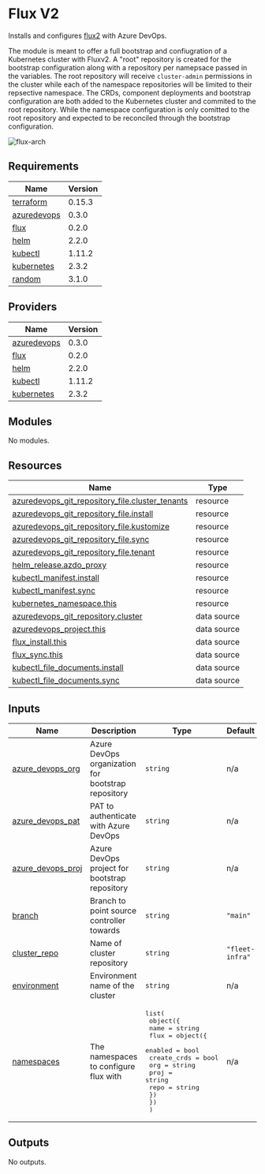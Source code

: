 # Flux V2

Installs and configures [flux2](https://github.com/fluxcd/flux2) with Azure DevOps.

The module is meant to offer a full bootstrap and confiugration of a Kubernetes cluster
with Fluxv2. A "root" repository is created for the bootstrap configuration along with a
repository per namepsace passed in the variables. The root repository will receive `cluster-admin`
permissions in the cluster while each of the namespace repositories will be limited to their
repsective namespace. The CRDs, component deployments and bootstrap configuration are both
added to the Kubernetes cluster and commited to the root repository. While the namespace
configuration is only comitted to the root repository and expected to be reconciled through
the bootstrap configuration.

![flux-arch](../../../assets/fluxcd-v2.jpg)

## Requirements

| Name | Version |
|------|---------|
| <a name="requirement_terraform"></a> [terraform](#requirement\_terraform) | 0.15.3 |
| <a name="requirement_azuredevops"></a> [azuredevops](#requirement\_azuredevops) | 0.3.0 |
| <a name="requirement_flux"></a> [flux](#requirement\_flux) | 0.2.0 |
| <a name="requirement_helm"></a> [helm](#requirement\_helm) | 2.2.0 |
| <a name="requirement_kubectl"></a> [kubectl](#requirement\_kubectl) | 1.11.2 |
| <a name="requirement_kubernetes"></a> [kubernetes](#requirement\_kubernetes) | 2.3.2 |
| <a name="requirement_random"></a> [random](#requirement\_random) | 3.1.0 |

## Providers

| Name | Version |
|------|---------|
| <a name="provider_azuredevops"></a> [azuredevops](#provider\_azuredevops) | 0.3.0 |
| <a name="provider_flux"></a> [flux](#provider\_flux) | 0.2.0 |
| <a name="provider_helm"></a> [helm](#provider\_helm) | 2.2.0 |
| <a name="provider_kubectl"></a> [kubectl](#provider\_kubectl) | 1.11.2 |
| <a name="provider_kubernetes"></a> [kubernetes](#provider\_kubernetes) | 2.3.2 |

## Modules

No modules.

## Resources

| Name | Type |
|------|------|
| [azuredevops_git_repository_file.cluster_tenants](https://registry.terraform.io/providers/xenitab/azuredevops/0.3.0/docs/resources/git_repository_file) | resource |
| [azuredevops_git_repository_file.install](https://registry.terraform.io/providers/xenitab/azuredevops/0.3.0/docs/resources/git_repository_file) | resource |
| [azuredevops_git_repository_file.kustomize](https://registry.terraform.io/providers/xenitab/azuredevops/0.3.0/docs/resources/git_repository_file) | resource |
| [azuredevops_git_repository_file.sync](https://registry.terraform.io/providers/xenitab/azuredevops/0.3.0/docs/resources/git_repository_file) | resource |
| [azuredevops_git_repository_file.tenant](https://registry.terraform.io/providers/xenitab/azuredevops/0.3.0/docs/resources/git_repository_file) | resource |
| [helm_release.azdo_proxy](https://registry.terraform.io/providers/hashicorp/helm/2.2.0/docs/resources/release) | resource |
| [kubectl_manifest.install](https://registry.terraform.io/providers/gavinbunney/kubectl/1.11.2/docs/resources/manifest) | resource |
| [kubectl_manifest.sync](https://registry.terraform.io/providers/gavinbunney/kubectl/1.11.2/docs/resources/manifest) | resource |
| [kubernetes_namespace.this](https://registry.terraform.io/providers/hashicorp/kubernetes/2.3.2/docs/resources/namespace) | resource |
| [azuredevops_git_repository.cluster](https://registry.terraform.io/providers/xenitab/azuredevops/0.3.0/docs/data-sources/git_repository) | data source |
| [azuredevops_project.this](https://registry.terraform.io/providers/xenitab/azuredevops/0.3.0/docs/data-sources/project) | data source |
| [flux_install.this](https://registry.terraform.io/providers/fluxcd/flux/0.2.0/docs/data-sources/install) | data source |
| [flux_sync.this](https://registry.terraform.io/providers/fluxcd/flux/0.2.0/docs/data-sources/sync) | data source |
| [kubectl_file_documents.install](https://registry.terraform.io/providers/gavinbunney/kubectl/1.11.2/docs/data-sources/file_documents) | data source |
| [kubectl_file_documents.sync](https://registry.terraform.io/providers/gavinbunney/kubectl/1.11.2/docs/data-sources/file_documents) | data source |

## Inputs

| Name | Description | Type | Default | Required |
|------|-------------|------|---------|:--------:|
| <a name="input_azure_devops_org"></a> [azure\_devops\_org](#input\_azure\_devops\_org) | Azure DevOps organization for bootstrap repository | `string` | n/a | yes |
| <a name="input_azure_devops_pat"></a> [azure\_devops\_pat](#input\_azure\_devops\_pat) | PAT to authenticate with Azure DevOps | `string` | n/a | yes |
| <a name="input_azure_devops_proj"></a> [azure\_devops\_proj](#input\_azure\_devops\_proj) | Azure DevOps project for bootstrap repository | `string` | n/a | yes |
| <a name="input_branch"></a> [branch](#input\_branch) | Branch to point source controller towards | `string` | `"main"` | no |
| <a name="input_cluster_repo"></a> [cluster\_repo](#input\_cluster\_repo) | Name of cluster repository | `string` | `"fleet-infra"` | no |
| <a name="input_environment"></a> [environment](#input\_environment) | Environment name of the cluster | `string` | n/a | yes |
| <a name="input_namespaces"></a> [namespaces](#input\_namespaces) | The namespaces to configure flux with | <pre>list(<br>    object({<br>      name = string<br>      flux = object({<br>        enabled     = bool<br>        create_crds = bool<br>        org         = string<br>        proj        = string<br>        repo        = string<br>      })<br>    })<br>  )</pre> | n/a | yes |

## Outputs

No outputs.
